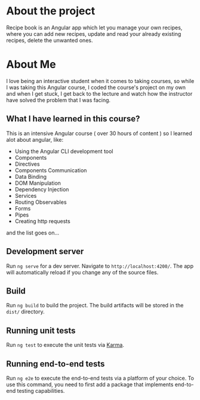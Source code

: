 # About the project
Recipe book is an Angular app which let you manage your own recipes, where you can add new recipes, update and read your already existing recipes, delete the unwanted ones.  

# About Me
I love being an interactive student when it comes to taking courses, so while I was taking this Angular course, I coded the course's project on my own and when I get stuck, I get back to the lecture and watch how the instructor have solved the problem that I was facing.

## What I have learned in this course? 
This is an intensive Angular course ( over 30 hours of content ) so I learned alot about angular, like: 
* Using the Angular CLI development tool 
* Components 
* Directives 
* Components Communication 
* Data Binding 
* DOM Manipulation 
* Dependency Injection 
* Services 
* Routing Observables 
* Forms 
* Pipes
* Creating http requests


and the list goes on...

## Development server

Run `ng serve` for a dev server. Navigate to `http://localhost:4200/`. The app will automatically reload if you change any of the source files.

## Build

Run `ng build` to build the project. The build artifacts will be stored in the `dist/` directory.

## Running unit tests

Run `ng test` to execute the unit tests via [Karma](https://karma-runner.github.io).

## Running end-to-end tests

Run `ng e2e` to execute the end-to-end tests via a platform of your choice. To use this command, you need to first add a package that implements end-to-end testing capabilities.
